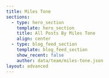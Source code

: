 ```yaml
---
title: Miles Tone
sections:
  - type: hero_section
    template: hero_section
    title: All Posts By Miles Tone
    align: center
  - type: blog_feed_section
    template: blog_feed_section
    show_recent: false
    author: data/team/miles-tone.json
layout: advanced
---
```

